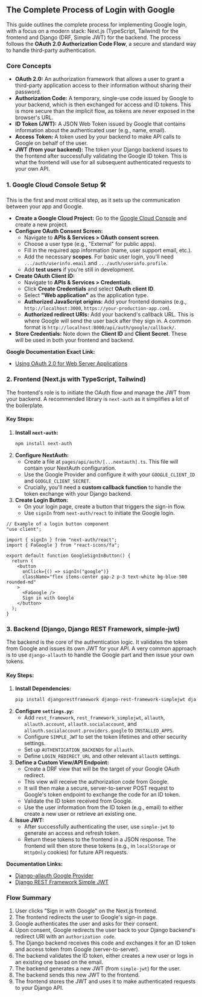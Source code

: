## The Complete Process of Login with Google

This guide outlines the complete process for implementing Google login, with a focus on a modern stack: Next.js (TypeScript, Tailwind) for the frontend and Django (DRF, Simple JWT) for the backend. The process follows the **OAuth 2.0 Authorization Code Flow**, a secure and standard way to handle third-party authentication.

### Core Concepts

  * **OAuth 2.0:** An authorization framework that allows a user to grant a third-party application access to their information without sharing their password.
  * **Authorization Code:** A temporary, single-use code issued by Google to your backend, which is then exchanged for access and ID tokens. This is more secure than the implicit flow, as tokens are never exposed in the browser's URL.
  * **ID Token (JWT):** A JSON Web Token issued by Google that contains information about the authenticated user (e.g., name, email).
  * **Access Token:** A token used by your backend to make API calls to Google on behalf of the user.
  * **JWT (from your backend):** The token your Django backend issues to the frontend after successfully validating the Google ID token. This is what the frontend will use for all subsequent authenticated requests to your own API.

### 1\. Google Cloud Console Setup 🛠️

This is the first and most critical step, as it sets up the communication between your app and Google.

  * **Create a Google Cloud Project:** Go to the [Google Cloud Console](https://console.cloud.google.com/) and create a new project.
  * **Configure OAuth Consent Screen:**
      * Navigate to **APIs & Services \> OAuth consent screen**.
      * Choose a user type (e.g., "External" for public apps).
      * Fill in the required app information (name, user support email, etc.).
      * Add the necessary **scopes**. For basic user login, you'll need `.../auth/userinfo.email` and `.../auth/userinfo.profile`.
      * Add **test users** if you're still in development.
  * **Create OAuth Client ID:**
      * Navigate to **APIs & Services \> Credentials**.
      * Click **Create Credentials** and select **OAuth client ID**.
      * Select **"Web application"** as the application type.
      * **Authorized JavaScript origins:** Add your frontend domains (e.g., `http://localhost:3000`, `https://your-production-app.com`).
      * **Authorized redirect URIs:** Add your backend's callback URL. This is where Google will send the user back after they sign in. A common format is `http://localhost:8000/api/auth/google/callback/`.
  * **Store Credentials:** Note down the **Client ID** and **Client Secret**. These will be used in both your frontend and backend.

**Google Documentation Exact Link:**

  * [Using OAuth 2.0 for Web Server Applications](https://developers.google.com/identity/protocols/oauth2/web-server)

### 2\. Frontend (Next.js with TypeScript, Tailwind)

The frontend's role is to initiate the OAuth flow and manage the JWT from your backend. A recommended library is `next-auth` as it simplifies a lot of the boilerplate.

#### Key Steps:

1.  **Install `next-auth`:**
    ```bash
    npm install next-auth
    ```
2.  **Configure NextAuth:**
      * Create a file at `pages/api/auth/[...nextauth].ts`. This file will contain your NextAuth configuration.
      * Use the Google Provider and configure it with your `GOOGLE_CLIENT_ID` and `GOOGLE_CLIENT_SECRET`.
      * Crucially, you'll need a **custom callback function** to handle the token exchange with your Django backend.
3.  **Create Login Button:**
      * On your login page, create a button that triggers the sign-in flow.
      * Use `signIn` from `next-auth/react` to initiate the Google login.

<!-- end list -->

```tsx
// Example of a login button component
"use client";

import { signIn } from "next-auth/react";
import { FaGoogle } from "react-icons/fa";

export default function GoogleSignInButton() {
  return (
    <button
      onClick={() => signIn("google")}
      className="flex items-center gap-2 p-3 text-white bg-blue-500 rounded-md"
    >
      <FaGoogle />
      Sign in with Google
    </button>
  );
}
```

### 3\. Backend (Django, Django REST Framework, simple-jwt)

The backend is the core of the authentication logic. It validates the token from Google and issues its own JWT for your API. A very common approach is to use `django-allauth` to handle the Google part and then issue your own tokens.

#### Key Steps:

1.  **Install Dependencies:**
    ```bash
    pip install djangorestframework django-rest-framework-simplejwt django-allauth
    ```
2.  **Configure `settings.py`:**
      * Add `rest_framework`, `rest_framework_simplejwt`, `allauth`, `allauth.account`, `allauth.socialaccount`, and `allauth.socialaccount.providers.google` to `INSTALLED_APPS`.
      * Configure `SIMPLE_JWT` to set the token lifetimes and other security settings.
      * Set up `AUTHENTICATION_BACKENDS` for `allauth`.
      * Define `LOGIN_REDIRECT_URL` and other relevant `allauth` settings.
3.  **Define a Custom View/API Endpoint:**
      * Create a DRF view that will be the target of your Google OAuth redirect.
      * This view will receive the authorization code from Google.
      * It will then make a secure, server-to-server POST request to Google's token endpoint to exchange the code for an ID token.
      * Validate the ID token received from Google.
      * Use the user information from the ID token (e.g., email) to either create a new user or retrieve an existing one.
4.  **Issue JWT:**
      * After successfully authenticating the user, use `simple-jwt` to generate an access and refresh token.
      * Return these tokens to the frontend in a JSON response. The frontend will then store these tokens (e.g., in `localStorage` or `HttpOnly` cookies) for future API requests.

**Documentation Links:**

  * [Django-allauth Google Provider](https://docs.allauth.org/en/latest/socialaccount/providers/google.html)
  * [Django REST Framework Simple JWT](https://django-rest-framework-simplejwt.readthedocs.io/en/latest/)

### Flow Summary

1.  User clicks "Sign in with Google" on the Next.js frontend.
2.  The frontend redirects the user to Google's sign-in page.
3.  Google authenticates the user and asks for their consent.
4.  Upon consent, Google redirects the user back to your Django backend's redirect URI with an `authorization code`.
5.  The Django backend receives this code and exchanges it for an ID token and access token from Google (server-to-server).
6.  The backend validates the ID token, either creates a new user or logs in an existing one based on the email.
7.  The backend generates a new JWT (from `simple-jwt`) for the user.
8.  The backend sends this new JWT to the frontend.
9.  The frontend stores the JWT and uses it to make authenticated requests to your Django API.

